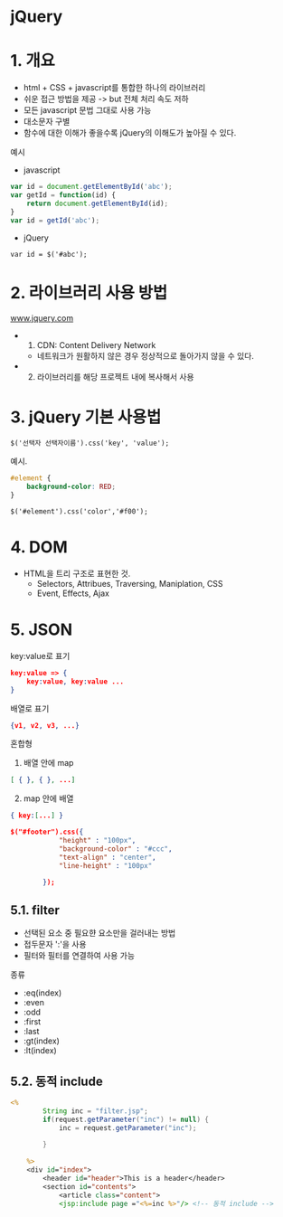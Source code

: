 # jQuery
# 1. 개요
- html + CSS + javascript를 통합한 하나의 라이브러리
- 쉬운 접근 방법을 제공 -> but 전체 처리 속도 저하
- 모든 javascript 문법 그대로 사용 가능
- 대소문자 구별
- 함수에 대한 이해가 좋을수록 jQuery의 이해도가 높아질 수 있다.
  
예시
- javascript
```javascript
var id = document.getElementById('abc');
var getId = function(id) {
    return document.getElementById(id);
}
var id = getId('abc');
```
- jQuery  
```jquery
var id = $('#abc');
```
# 2. 라이브러리 사용 방법
www.jquery.com
- 1) CDN: Content Delivery Network
  - 네트워크가 원활하지 않은 경우 정상적으로 돌아가지 않을 수 있다.
- 2) 라이브러리를 해당 프로젝트 내에 복사해서 사용

# 3. jQuery 기본 사용법
```jQuery
$('선택자 선택자이름').css('key', 'value');
```

예시.
```CSS
#element {
    background-color: RED;
}
```
```jQuery
$('#element').css('color','#f00');
```

# 4. DOM
- HTML을 트리 구조로 표현한 것.
  - Selectors, Attribues, Traversing, Maniplation, CSS
  - Event, Effects, Ajax

# 5. JSON
key:value로 표기 
```json
key:value => {
    key:value, key:value ...
}
```
배열로 표기
```json
{v1, v2, v3, ...}
```
혼합형
1) 배열 안에 map
```json
[ { }, { }, ...]
```
2) map 안에 배열
```json
{ key:[...] }
```

```json
$("#footer").css({
			"height" : "100px",
			"background-color" : "#ccc",
			"text-align" : "center",
			"line-height" : "100px"

		});
```

## 5.1. filter
- 선택된 요소 중 필요햔 요소만을 걸러내는 방법
- 접두문자 ':'을 사용
- 필터와 필터를 연결하여 사용 가능

종류
- :eq(index)
- :even
- :odd
- :first
- :last
- :gt(index)
- :lt(index)

## 5.2. 동적 include
```jsp
<%
		String inc = "filter.jsp";
		if(request.getParameter("inc") != null) {
			inc = request.getParameter("inc");
			
		}
	
	%>
	<div id="index">
		<header id="header">This is a header</header>
		<section id="contents">
			<article class="content">
			<jsp:include page ="<%=inc %>"/> <!-- 동적 include -->
```